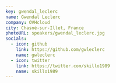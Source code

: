 ```yaml
---
key: gwendal_leclerc
name: Gwendal Leclerc
company: OVHcloud
city: Chasné-sur-Illet, France
photoURL: speakers/gwendal_leclerc.jpg
socials:
  - icon: github
    link: https://github.com/gwleclerc
    name: gwleclerc
  - icon: twitter
    link: https://twitter.com/skillo1989
    name: skillo1989
---
```

